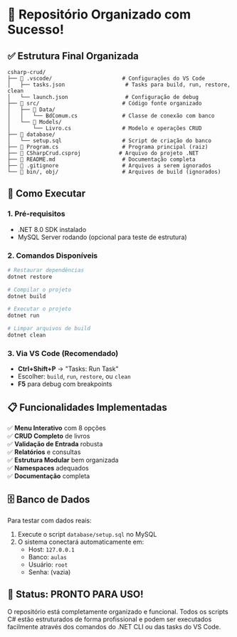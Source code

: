 # 🎯 Repositório Organizado com Sucesso! 

## ✅ Estrutura Final Organizada

```
csharp-crud/
├── 📁 .vscode/                      # Configurações do VS Code
│   ├── tasks.json                   # Tasks para build, run, restore, clean
│   └── launch.json                  # Configuração de debug
├── 📁 src/                          # Código fonte organizado
│   ├── 📁 Data/
│   │   └── BdComum.cs              # Classe de conexão com banco
│   └── 📁 Models/
│       └── Livro.cs                # Modelo e operações CRUD
├── 📁 database/
│   └── setup.sql                   # Script de criação do banco
├── 📄 Program.cs                    # Programa principal (raiz)
├── 📄 CSharpCrud.csproj            # Arquivo do projeto .NET
├── 📄 README.md                     # Documentação completa
├── 📄 .gitignore                    # Arquivos a serem ignorados
└── 📁 bin/, obj/                    # Arquivos de build (ignorados)
```

## 🚀 Como Executar

### 1. **Pré-requisitos**
- .NET 8.0 SDK instalado
- MySQL Server rodando (opcional para teste de estrutura)

### 2. **Comandos Disponíveis**

```bash
# Restaurar dependências
dotnet restore

# Compilar o projeto
dotnet build

# Executar o projeto
dotnet run

# Limpar arquivos de build
dotnet clean
```

### 3. **Via VS Code (Recomendado)**
- **Ctrl+Shift+P** → "Tasks: Run Task"
- Escolher: `build`, `run`, `restore`, ou `clean`
- **F5** para debug com breakpoints

## 📋 Funcionalidades Implementadas

✅ **Menu Interativo** com 8 opções  
✅ **CRUD Completo** de livros  
✅ **Validação de Entrada** robusta  
✅ **Relatórios** e consultas  
✅ **Estrutura Modular** bem organizada  
✅ **Namespaces** adequados  
✅ **Documentação** completa  

## 🗄️ Banco de Dados

Para testar com dados reais:
1. Execute o script `database/setup.sql` no MySQL
2. O sistema conectará automaticamente em:
   - Host: `127.0.0.1`
   - Banco: `aulas`
   - Usuário: `root`
   - Senha: (vazia)

## 🎉 Status: **PRONTO PARA USO!**

O repositório está completamente organizado e funcional. Todos os scripts C# estão estruturados de forma profissional e podem ser executados facilmente através dos comandos do .NET CLI ou das tasks do VS Code.
